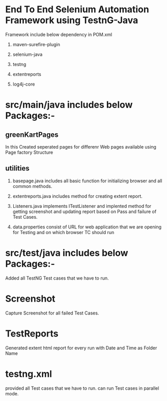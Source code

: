 # End To End Selenium Automation Framework using TestnG-Java

Framework include below dependency in POM.xml

1) maven-surefire-plugin

2) selenium-java

3) testng

4) extentreports

5) log4j-core

# src/main/java includes below Packages:-

## greenKartPages

In this Created seperated pages for differenr Web pages available using Page factory Structure

## utilities

1) basepage.java includes all basic function for initializing browser and all common methods.

2) extentreports.java includes method for creating extent report.

3) Listeners.java implements ITestListener and implented method for getting screenshot and updating report based on Pass and failure of Test Cases.

4) data.properties consist of URL for web application that we are opening for Testing and on which browser TC should run

# src/test/java includes below Packages:-

Added all TestNG Test cases that we have to run.

# Screenshot

Capture Screenshot for all failed Test Cases.

# TestReports

Generated extent html report for every run with Date and Time as Folder Name

# testng.xml

provided all Test cases that we have to run.
can run Test cases in parallel mode.
